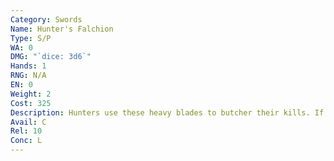```yaml
---
Category: Swords
Name: Hunter's Falchion
Type: S/P
WA: 0
DMG: "`dice: 3d6`"
Hands: 1
RNG: N/A
EN: 0
Weight: 2
Cost: 325
Description: Hunters use these heavy blades to butcher their kills. If you’re lookin’ for a good blade for splittin’ wood and takin’ off limbs, this is it. They’re common on the field for the everyman.
Avail: C
Rel: 10
Conc: L
---
```

